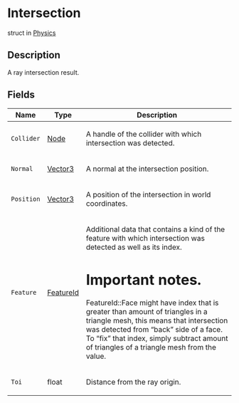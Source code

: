 # Intersection
struct in [Physics](../Physics.md)

## Description
<p>A ray intersection result.</p>

## Fields
| Name | Type | Description |
|---|---|---|
| `Collider` | [Node](../Node/Node.md) | <p>A handle of the collider with which intersection was detected.</p> |
| `Normal` | [Vector3](../Math/Vector3.md) | <p>A normal at the intersection position.</p> |
| `Position` | [Vector3](../Math/Vector3.md) | <p>A position of the intersection in world coordinates.</p> |
| `Feature` | [FeatureId](../Physics/FeatureId.md) | <p>Additional data that contains a kind of the feature with which intersection was detected as well as its index.</p> <h1>Important notes.</h1> <p>FeatureId::Face might have index that is greater than amount of triangles in a triangle mesh, this means that intersection was detected from “back” side of a face. To “fix” that index, simply subtract amount of triangles of a triangle mesh from the value.</p> |
| `Toi` | float | <p>Distance from the ray origin.</p> |
